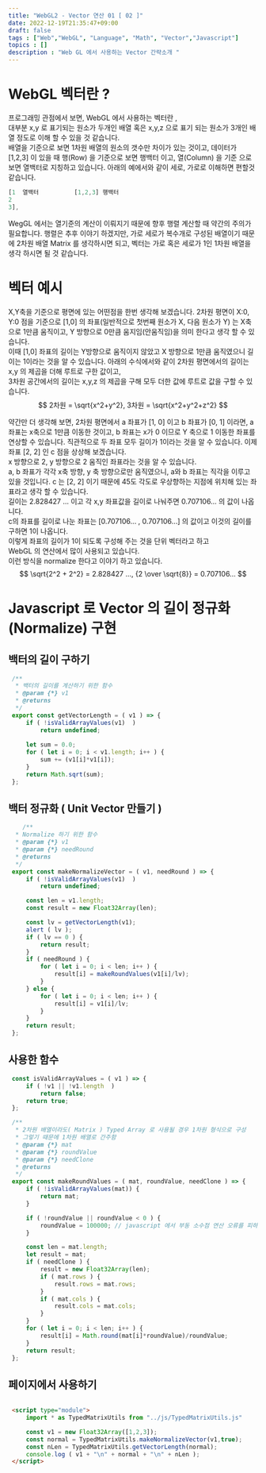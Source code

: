 ```yaml
---
title: "WebGL2 - Vector 연산 01 [ 02 ]"
date: 2022-12-19T21:35:47+09:00
draft: false
tags : ["Web","WebGL", "Language", "Math", "Vector","Javascript"]
topics : []
description : "Web GL 에서 사용하는 Vector 간략소개 "
---
```


# WebGL 벡터란 ?
   
   프로그래밍 관점에서 보면, WebGL 에서 사용하는 벡터란 ,    
   대부분 x,y 로 표기되는 원소가 두개인 배열 혹은 x,y,z 으로 표기 되는 원소가 3개인 배열 정도로 이해 할 수 있을 것 같습니다.    
   배열을 기준으로 보면 1차원 배열의 원소의 갯수만 차이가 있는 것이고, 데이터가 [1,2,3] 이 있을 때 행(Row) 을 기준으로 보면 행백터 이고, 
   열(Column) 을 기준 으로 보면 열백터로 지칭하고 있습니다. 아래의 예에서와 같이 세로, 가로로 이해하면 편할것 같습니다. 
   
   ``` javascript
   [1  열백터          [1,2,3] 행백터
   2
   3], 
   ```
   WegGL 에서는 열기준의 계산이 이뤄지기 때문에 향후 행렬 계산할 때 약간의 주의가 필요합니다. 
   행렬은 추후 이야기 하겠지만, 가로 세로가 복수개로 구성된 배열이기 때문에 2차원 배열 Matrix 를 생각하시면 되고, 
   벡터는 가로 혹은 세로가 1인 1차원 배열을 생각 하시면 될 것 같습니다. 
   
# 벡터 예시
   
   X,Y축을 기준으로 평면에 있는 어떤점을 한번 생각해 보겠습니다. 
   2차원 평면이 X:0, Y:0 점을 기준으로 [1,0] 의 좌표(일반적으로 첫번째 원소가 X, 다음 원소가 Y) 는 X축으로 1만큼 
   움직이고, Y 방향으로 0만큼 움지임(안움직임)을 의미 한다고 생각 할 수 있습니다.    
   이때 [1,0] 좌표의 길이는 Y방향으로 움직이지 않았고 X 방향으로 1만큼 움직였으니 길이는 1이라는 것을 알 수 있습니다. 
   아래의 수식에서와 같이 2차원 평면에서의 길이는 x,y 의 제곱을 더해 루트로 구한 값이고,   
   3차원 공간에서의 길이는 x,y,z 의 제곱을 구해 모두 더한 값에 루트로 값을 구할 수 있습니다.     
   $$
     2차원 = \sqrt{x^2+y^2},  3차원 = \sqrt{x^2+y^2+z^2}
   $$

   약간만 더 생각해 보면, 2차원 평면에서 a 좌표가 [1, 0] 이고 b 좌표가 [0, 1] 이라면, a 좌표는 x축으로 1만큼 이동한 것이고, 
   b 좌표는 x가 0 이므로 Y 축으로 1 이동한 좌표를 연상할 수 있습니다. 
   직관적으로 두 좌표 모두 길이가 1이라는 것을 알 수 있습니다.  이제 좌표 [2, 2] 인 c 점을 상상해 보겠습니다.   
   x 방향으로 2, y 방향으로 2 움직인 좌표라는 것을 알 수 있습니다.    
   a, b 좌표가 각각 x축 방향, y 축 방향으로만 움직였으니, a와 b 좌표는 직각을 이루고 있을 것입니다. c 는 [2, 2] 이기 때문에 
   45도 각도로 우상향하는 지점에 위치해 있는 좌표라고 생각 할 수 있습니다.    
   길이는 2.828427 ... 이고 각 x,y 좌표값을 길이로 나눠주면 0.707106... 의 값이 나옵니다.    
   c의 좌표를 길이로 나눈 좌표는 [0.707106... , 0.707106...] 의 값이고 이것의 길이를 구하면 1이 나옵니다.    
   이렇게 좌표의 길이가 1이 되도록 구성해 주는 것을 단위 벡터라고 하고    
   WebGL 의 연산에서 많이 사용되고 있습니다.   
   이런 방식을 normalize 한다고 이야기 하고 있습니다.   
   $$ \sqrt{2^2 + 2^2} = 2.828427 ..., {2 \over \sqrt{8}} = 0.707106...  $$ 
   

# Javascript 로 Vector 의 길이 정규화(Normalize) 구현
   
   ## 백터의 길이 구하기

   ``` javascript
    /**
     * 백터의 길이를 계산하기 위한 함수
     * @param {*} v1 
     * @returns 
     */
    export const getVectorLength = ( v1 ) => {
        if ( !isValidArrayValues(v1)  )
            return undefined;
        
        let sum = 0.0;
        for ( let i = 0; i < v1.length; i++ ) {
            sum += (v1[i]*v1[i]);
        }
        return Math.sqrt(sum);
    };
   ```

   ## 백터 정규화 ( Unit Vector 만들기 )

   ``` javascript 
       /**
     * Normalize 하기 위한 함수
     * @param {*} v1 
     * @param {*} needRound 
     * @returns 
     */
    export const makeNormalizeVector = ( v1, needRound ) => {
        if ( !isValidArrayValues(v1)  )
            return undefined;

        const len = v1.length;
        const result = new Float32Array(len);

        const lv = getVectorLength(v1);
        alert ( lv );
        if ( lv == 0 ) {
            return result;
        }
        if ( needRound ) {
            for ( let i = 0; i < len; i++ ) {
                result[i] = makeRoundValues(v1[i]/lv);
            }
        } else {
            for ( let i = 0; i < len; i++ ) {
                result[i] = v1[i]/lv;
            }
        }
        return result;       
    };
   ```

   ## 사용한 함수
   
   ``` javascript
    const isValidArrayValues = ( v1 ) => {
        if ( !v1 || !v1.length  )
            return false;
        return true;
    };

    /**
     * 2차원 배열이라도( Matrix ) Typed Array 로 사용될 경우 1차원 형식으로 구성
     * 그렇기 때문에 1차원 배열로 간주함
     * @param {*} mat 
     * @param {*} roundValue 
     * @param {*} needClone 
     * @returns 
     */
    export const makeRoundValues = ( mat, roundValue, needClone ) => {
        if ( !isValidArrayValues(mat)) {
            return mat;
        }

        if ( !roundValue || roundValue < 0 ) {
            roundValue = 100000; // javascript 에서 부동 소수점 연산 오류를 피하기 위한 값
        }

        const len = mat.length;
        let result = mat;
        if ( needClone ) {
            result = new Float32Array(len);
            if ( mat.rows ) {
                result.rows = mat.rows;
            }
            if ( mat.cols ) {
                result.cols = mat.cols;
            }
        }
        for ( let i = 0; i < len; i++ ) {
            result[i] = Math.round(mat[i]*roundValue)/roundValue;
        }
        return result;
    };
   ```

   ## 페이지에서 사용하기

   ``` html

    <script type="module">
        import * as TypedMatrixUtils from "../js/TypedMatrixUtils.js"

        const v1 = new Float32Array([1,2,3]);
        const normal = TypedMatrixUtils.makeNormalizeVector(v1,true);
        const nLen = TypedMatrixUtils.getVectorLength(normal);
        console.log ( v1 + "\n" + normal + "\n" + nLen );
    </script>

   ```


 


   

   


